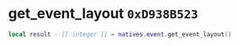 # get_event_layout `0xD938B523`

```lua
local result --[[ integer ]] = natives.event.get_event_layout()
```